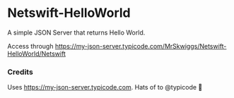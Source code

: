 # Netswift-HelloWorld
A simple JSON Server that returns Hello World. 

Access through https://my-json-server.typicode.com/MrSkwiggs/Netswift-HelloWorld/Netswift

### Credits
Uses https://my-json-server.typicode.com. Hats of to @typicode 🙌
